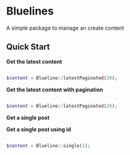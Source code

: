 # Bluelines

A simple package to manage an create content

## Quick Start

__Get the latest content__


``` php

$content = Blueline::latestPaginated(20);

```  



__Get the latest content with pagination__


``` php

$content = Blueline::latestPaginated(20);

```  

__Get a single post__


__Get a single post using id__


``` php

$content = Blueline::single(1);

```
